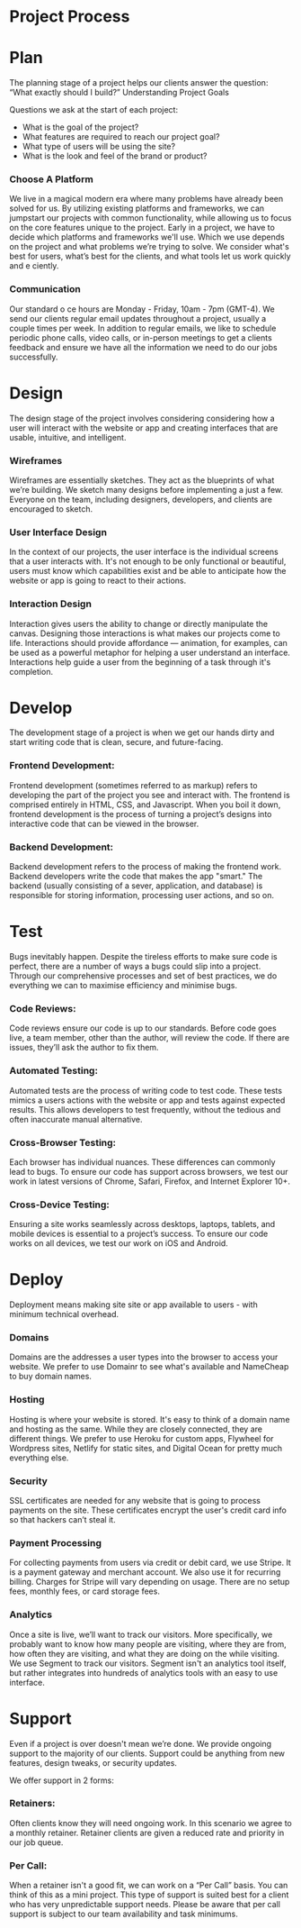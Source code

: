 # Project Process

# Plan

The planning stage of a project helps our clients answer the question: “What exactly should I build?”
Understanding Project Goals

Questions we ask at the start of each project:
- What is the goal of the project?
- What features are required to reach our project goal?
- What type of users will be using the site?
- What is the look and feel of the brand or product?

### Choose A Platform
We live in a magical modern era where many problems have already been solved for us. By utilizing existing platforms and frameworks, we can jumpstart our projects with common functionality, while allowing us to focus on the core features unique to the project.
Early in a project, we have to decide which platforms and frameworks we'll use. Which we use depends on the project and what problems we’re trying to solve. We consider what's best for users, what’s best for the clients, and what tools let us work quickly and e ciently.

### Communication
Our standard o ce hours are Monday - Friday, 10am - 7pm (GMT-4).
We send our clients regular email updates throughout a project, usually a couple times per week. In addition to regular emails, we like to schedule periodic phone calls, video calls, or in-person meetings to get a clients feedback and ensure we have all the information we need to do our jobs successfully.

# Design

The design stage of the project involves considering considering how a user will interact with the website or app and creating interfaces that are usable, intuitive, and intelligent.

### Wireframes
Wireframes are essentially sketches. They act as the blueprints of what we’re building. We sketch many designs before implementing a just a few. Everyone on the team, including designers, developers, and clients are encouraged to sketch.

### User Interface Design
In the context of our projects, the user interface is the individual screens that a user interacts with. It's not enough to be only functional or beautiful, users must know which capabilities exist and be able to anticipate how the website or app is going to react to their actions.

### Interaction Design
Interaction gives users the ability to change or directly manipulate the canvas. Designing those interactions is what makes our projects come to life. Interactions should provide affordance — animation, for examples, can be used as a powerful metaphor for helping a user understand an interface. Interactions help guide a user from the beginning of a task through it's completion.

# Develop

The development stage of a project is when we get our hands dirty and start writing code that is clean, secure, and future-facing.

### Frontend Development:
Frontend development (sometimes referred to as markup) refers to developing the part of the project you see and interact with. The frontend is comprised entirely in HTML, CSS, and Javascript. When you boil it down, frontend development is the process of turning a project’s designs into interactive code that can be viewed in the browser.

### Backend Development:
Backend development refers to the process of making the frontend work. Backend developers write the code that makes the app "smart." The backend (usually consisting of a sever, application, and database) is responsible for storing information, processing user actions, and so on.

# Test

Bugs inevitably happen. Despite the tireless efforts to make sure code is perfect, there are a number of ways a bugs could slip into a project. Through our comprehensive processes and set of best practices, we do everything we can to maximise efficiency and minimise bugs.

### Code Reviews:
Code reviews ensure our code is up to our standards. Before code goes live, a team member, other than the author, will review the code. If there are issues, they’ll ask the author to fix them.

### Automated Testing:
Automated tests are the process of writing code to test code. These tests mimics a users actions with the website or app and tests against expected results. This allows developers to test frequently, without the tedious and often inaccurate manual alternative.

### Cross-Browser Testing:
Each browser has individual nuances. These differences can commonly lead to bugs. To ensure our code has support across browsers, we test our work in latest versions of Chrome, Safari, Firefox, and Internet Explorer 10+.

### Cross-Device Testing:
Ensuring a site works seamlessly across desktops, laptops, tablets, and mobile devices is essential to a project’s success. To ensure our code works on all devices, we test our work on iOS and Android.

# Deploy
Deployment means making site site or app available to users - with minimum technical overhead.

### Domains
Domains are the addresses a user types into the browser to access your website. We prefer to use Domainr to see what's available and NameCheap to buy domain names.

### Hosting
Hosting is where your website is stored. It's easy to think of a domain name and hosting as the same. While they are closely connected, they are different things. We prefer to use Heroku for custom apps, Flywheel for Wordpress sites, Netlify for static sites, and Digital Ocean for pretty much everything else.

### Security
SSL certificates are needed for any website that is going to process payments on the site. These certificates encrypt the user's credit card info so that hackers can’t steal it.

### Payment Processing
For collecting payments from users via credit or debit card, we use Stripe. It is a payment gateway and merchant account. We also use it for recurring billing. Charges for Stripe will vary depending on usage. There are no setup fees, monthly fees, or card storage fees.

### Analytics
Once a site is live, we’ll want to track our visitors. More specifically, we probably want to know how many people are visiting, where they are from, how often they are visiting, and what they are doing on the while visiting. We use Segment to track our visitors. Segment isn't an analytics tool itself, but rather integrates into hundreds of analytics tools with an easy to use interface.

# Support
Even if a project is over doesn't mean we’re done. We provide ongoing support to the majority of our clients. Support could be anything from new features, design tweaks, or security updates.

We offer support in 2 forms:

### Retainers:
Often clients know they will need ongoing work. In this scenario we agree to a monthly retainer. Retainer clients are given a reduced rate and priority in our job queue.

### Per Call:
When a retainer isn't a good fit, we can work on a “Per Call” basis. You can think of this as a mini project. This type of support is suited best for a client who has very unpredictable support needs. Please be aware that per call support is subject to our team availability and task minimums.
